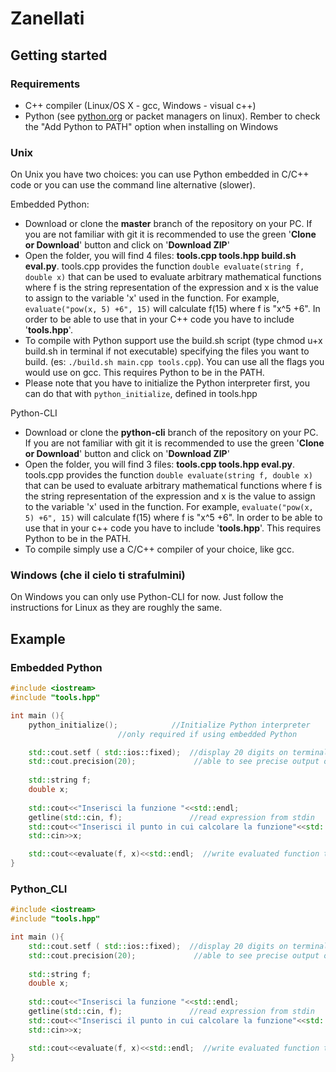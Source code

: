 # Zanellati
## Getting started
### Requirements
* C++ compiler (Linux/OS X - gcc, Windows - visual c++)
* Python (see [python.org](https://www.python.org/downloads/) or packet managers on linux). Rember to check the "Add Python to PATH" option when installing on Windows

### Unix
On Unix you have two choices: you can use Python embedded in C/C++ code or you can use the command line alternative (slower).

Embedded Python:

* Download or clone the **master** branch of the repository on your PC. If you are not familiar with git it is recommended to use the green '**Clone or Download**' button and click on '**Download ZIP**'
* Open the folder, you will find 4 files: **tools.cpp tools.hpp build.sh eval.py**. tools.cpp provides the function `double evaluate(string f, double x)` that can be used to evaluate arbitrary mathematical functions where f is the string representation of the expression and x is the value to assign to the variable 'x' used in the function. For example, `evaluate("pow(x, 5) +6", 15)` will calculate f(15) where f is "x^5 +6". In order to be able to use that in your C++ code you have to include '**tools.hpp**'.
* To compile with Python support use the build.sh script (type chmod u+x build.sh in terminal if not executable) specifying the files you want to build.
(es: `./build.sh main.cpp tools.cpp`). You can use all the flags you would use on gcc. This requires Python to be in the PATH.
* Please note that you have to initialize the Python interpreter first, you can do that with `python_initialize`, defined in tools.hpp

Python-CLI

* Download or clone the **python-cli** branch of the repository on your PC. If you are not familiar with git it is recommended to use the green '**Clone or Download**' button and click on '**Download ZIP**'
* Open the folder, you will find 3 files: **tools.cpp tools.hpp eval.py**. tools.cpp provides the function `double evaluate(string f, double x)` that can be used to evaluate arbitrary mathematical functions where f is the string representation of the expression and x is the value to assign to the variable 'x' used in the function. For example, `evaluate("pow(x, 5) +6", 15)` will calculate f(15) where f is "x^5 +6". In order to be able to use that in your c++ code you have to include '**tools.hpp**'. This requires Python to be in the PATH.
* To compile simply use a C/C++ compiler of your choice, like gcc.

### Windows (che il cielo ti strafulmini)
On Windows you can only use Python-CLI for now. Just follow the instructions for Linux as they are roughly the same.

## Example

### Embedded Python
```c++
#include <iostream>
#include "tools.hpp"

int main (){
	python_initialize();			//Initialize Python interpreter
						//only required if using embedded Python

	std::cout.setf ( std::ios::fixed);	//display 20 digits on terminal, you won't be
	std::cout.precision(20);             //able to see precise output otherwise 
	
	std::string f;
	double x;
	
	std::cout<<"Inserisci la funzione "<<std::endl; 
	getline(std::cin, f); 				//read expression from stdin
	std::cout<<"Inserisci il punto in cui calcolare la funzione"<<std::endl;
	std::cin>>x;

	std::cout<<evaluate(f, x)<<std::endl;  //write evaluated function to stdout
}
```
### Python_CLI

```c++
#include <iostream>
#include "tools.hpp"

int main (){
	std::cout.setf ( std::ios::fixed);	//display 20 digits on terminal, you won't be
	std::cout.precision(20);             //able to see precise output otherwise 
	
	std::string f;
	double x;
	
	std::cout<<"Inserisci la funzione "<<std::endl; 
	getline(std::cin, f); 				//read expression from stdin
	std::cout<<"Inserisci il punto in cui calcolare la funzione"<<std::endl;
	std::cin>>x;

	std::cout<<evaluate(f, x)<<std::endl;  //write evaluated function to stdout
}
```
